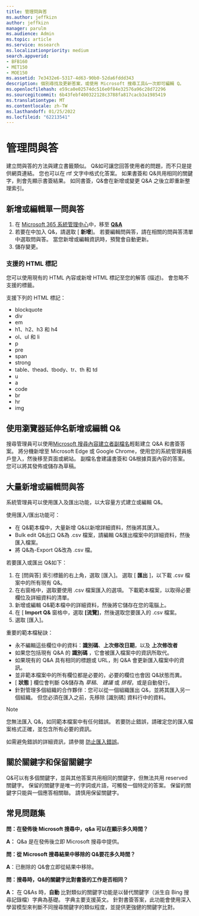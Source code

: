 ```yaml
---
title: 管理問與答
ms.author: jeffkizn
author: jeffkizn
manager: parulm
ms.audience: Admin
ms.topic: article
ms.service: mssearch
ms.localizationpriority: medium
search.appverid:
- BFB160
- MET150
- MOE150
ms.assetid: 7e3432e6-5317-4d63-90b0-52da6fddd343
description: 個別尋找及更新答案，或使用 Microsoft 搜尋工具&一次即可編輯 Q。
ms.openlocfilehash: e59ca0e02574dc516e0f84e32576a96c28d72296
ms.sourcegitcommit: 6b43febf400322128c3788fa817cacb3a1985419
ms.translationtype: MT
ms.contentlocale: zh-TW
ms.lasthandoff: 01/25/2022
ms.locfileid: "62213541"
---
```

# <a name="manage-qas"></a>管理問與答

建立問與答的方法與建立書籤類似。 Q&如可讓您回答使用者的問題，而不只是提供網頁連結。 您也可以在 rtf 文字中格式化答案。 如果書簽和 Q&共用相同的關鍵字，則會先顯示書簽結果。 如同書簽，Q&會在新增或變更 Q&A 之後立即重新整理索引。

## <a name="add-or-edit-a-single-qa"></a>新增或編輯單一問與答

1. 在 [Microsoft 365 系統管理中心](https://admin.microsoft.com)中，移至 [**Q&A**](https://admin.microsoft.com/Adminportal/Home#/MicrosoftSearch/qnas)
1. 若要在中加入 Q&，請選取 [ **新增**]。
若要編輯問與答，請在相關的問與答清單中選取問與答。 當您新增或編輯資訊時，預覽會自動更新。
1. 儲存變更。

### <a name="supported-html-tags"></a>支援的 HTML 標記

您可以使用現有的 HTML 內容或新增 HTML 標記至您的解答 (描述)。 會忽略不支援的標籤。

支援下列的 HTML 標記：

- blockquote
- div
- em
- h1、h2、h3 和 h4
- ol、ul 和 li
- p
- pre
- span
- strong
- table、thead、tbody、tr、th 和 td
- u
- a
- code
- br
- hr
- img

## <a name="add-or-edit-qas-using-browser-extensions"></a>使用瀏覽器延伸名新增或編輯 Q&

搜尋管理員可以使用[Microsoft 搜尋內容建立者副檔名](https://chrome.google.com/webstore/detail/microsoft-search-content/nocnablpaoeecfmfnjoheefkogmleipm)輕鬆建立 Q&A 和書簽答案。 將分機新增至 Microsoft Edge 或 Google Chrome，使用您的系統管理員帳戶登入，然後移至頁面或網站。 副檔名會建議書簽和 Q&根據頁面內容的答案。 您可以將其發佈或儲存為草稿。

## <a name="bulk-add-or-edit-qas"></a>大量新增或編輯問與答

系統管理員可以使用匯入及匯出功能，以大容量方式建立或編輯 Q&。

使用匯入/匯出功能可：

- 在 Q&範本檔中，大量新增 Q&以新增詳細資料，然後將其匯入。
- Bulk edit Q&出口 Q&為 .csv 檔案，請編輯 Q&匯出檔案中的詳細資料，然後匯入檔案。
- 將 Q&為-Export Q&改為 .csv 檔。

若要匯入或匯出 Q&如下：

1. 在 [問與答] 索引標籤的右上角，選取 [匯入]。
選取 [ **匯出** ]，以下載 .csv 檔案中的所有現有 Q&。
1. 在右窗格中，選取要使用 .csv 檔案匯入的選項。 下載範本檔案，以取得必要欄位及詳細資料的清單。
1. 新增或編輯 Q&範本檔中的詳細資料，然後將它儲存在您的電腦上。
1. 在 [ **Import Q&** 窗格中，選取 **[流覽]**，然後選取您要匯入的 .csv 檔案。
1. 選取 [匯入]。

重要的範本檔秘訣：

- 永不編輯這些欄位中的資料：**識別碼**、**上次修改日期**，以及 **上次修改者**
- 如果您包括現有 Q&A 的 **識別碼** ，它會被匯入檔案中的資訊所取代。
- 如果現有的 Q&A 具有相同的標題或 URL，則 Q&A 會更新匯入檔案中的資訊。
- 並非範本檔案中的所有欄位都是必要的，必要的欄位也會因 Q&狀態而異。
- [ **狀態** ] 欄位會判斷 Q&儲存為 *草稿*、 *建議* 或 *排程*，或是自動發行。
- 針對管理多個組織的合作夥伴：您可以從一個組織匯出 Q&，並將其匯入另一個組織。 但您必須在匯入之前，先移除 [識別碼] 資料行中的資料。

> [!NOTE]
> 您無法匯入 Q&，如同範本檔案中有任何錯誤。 若要防止錯誤，請確定您的匯入檔案格式正確，並包含所有必要的資訊。

如需避免錯誤的詳細資訊，請參閱 [防止匯入錯誤](manage-bookmarks.md#prevent-import-errors)。

## <a name="about-keywords-and-reserved-keywords"></a>關於關鍵字和保留關鍵字

Q&可以有多個關鍵字，並與其他答案共用相同的關鍵字，但無法共用 reserved 關鍵字。 保留的關鍵字是唯一的字詞或片語，可觸發一個特定的答案。 保留的關鍵字只能與一個應答相關聯。 請慎用保留關鍵字。

## <a name="frequently-asked-questions"></a>常見問題集

**問：在發佈後 Microsoft 搜尋中，q&a 可以在顯示多久時間？**

**A：** Q&a 是在發佈後立即 Microsoft 搜尋中提供。

**問：從 Microsoft 搜尋結果中移除的 Q&要花多久時間？**

**A**：已刪除的 Q&會立即從結果中移除。

**問：搜尋時，Q&的關鍵字比對書簽的工作是否相同？**

**A：** 在 Q&As 時，**自動** 比對類似的關鍵字功能是以替代關鍵字（派生自 Bing 搜尋記錄檔）字典為基礎。 字典主要支援英文。 針對書簽答案，此功能會使用深入學習模型來判斷不同搜尋關鍵字的類似程度，並提供更強健的關鍵字比對。
